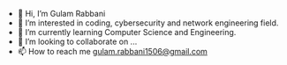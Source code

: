 - 👋 Hi, I’m Gulam Rabbani
- 👀 I’m interested in coding, cybersecurity and network engineering field.
- 🌱 I’m currently learning Computer Science and Engineering.
- 💞️ I’m looking to collaborate on ...
- 📫 How to reach me gulam.rabbani1506@gmail.com

<!---
gulamrabbanii/gulamrabbanii is a ✨ special ✨ repository because its `README.md` (this file) appears on your GitHub profile.
You can click the Preview link to take a look at your changes.
--->
